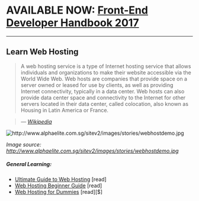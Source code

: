 # AVAILABLE NOW: [Front-End Developer Handbook 2017](https://frontendmasters.com/books/front-end-handbook/2017/)

***

## Learn Web Hosting

> A web hosting service is a type of Internet hosting service that allows individuals and organizations to make their website accessible via the World Wide Web. Web hosts are companies that provide space on a server owned or leased for use by clients, as well as providing Internet connectivity, typically in a data center. Web hosts can also provide data center space and connectivity to the Internet for other servers located in their data center, called colocation, also known as Housing in Latin America or France.

><cite>&#8212; [Wikipedia](https://en.wikipedia.org/wiki/Web_hosting_service)</cite>

![](../images/host.jpg "http://www.alphaelite.com.sg/sitev2/images/stories/webhostdemo.jpg")

<cite>Image source: <a href="http://www.alphaelite.com.sg/sitev2/images/stories/webhostdemo.jpg">http://www.alphaelite.com.sg/sitev2/images/stories/webhostdemo.jpg</a></cite>


##### General Learning:

* [Ultimate Guide to Web Hosting](http://www.whoishostingthis.com/resources/web-hosting/) [read]
* [Web Hosting Beginner Guide](http://www.webhostingsecretrevealed.net/web-hosting-beginner-guide/) [read]
* [Web Hosting for Dummies](http://www.dummies.com/store/product/Web-Hosting-For-Dummies.productCd-1118540573.html) [read][$]





















 






